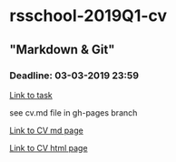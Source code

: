 # rsschool-2019Q1-cv

##  "Markdown & Git"

### Deadline: 03-03-2019 23:59  

[Link to task](https://github.com/rolling-scopes-school/tasks/blob/2018-Q3/tasks/git-markdown.md)
  
see cv.md file in gh-pages branch

[Link to CV md page](https://mikhailnakanechny.github.io/rsschool-2019Q1-cv/cv)

[Link to CV html page](https://mikhailnakanechny.github.io/rsschool-2019Q1-cv/)
